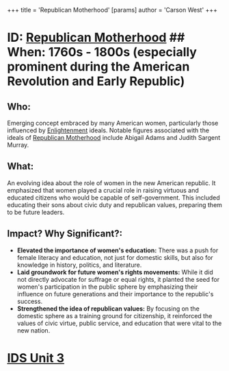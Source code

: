 +++
 title = 'Republican Motherhood'
[params]
	author = 'Carson West'
+++
# ID: [Republican Motherhood](./../republican-motherhood/) ## When: 1760s - 1800s (especially prominent during the American Revolution and Early Republic)
## Who: 
Emerging concept embraced by many American women, particularly those influenced by [Enlightenment](./../enlightenment/) ideals. Notable figures associated with the ideals of [Republican Motherhood](./../republican-motherhood/) include Abigail Adams and Judith Sargent Murray.
## What:
An evolving idea about the role of women in the new American republic. It emphasized that women played a crucial role in raising virtuous and educated citizens who would be capable of self-government.  This included educating their sons about civic duty and republican values, preparing them to be future leaders.
## Impact? Why Significant?: 
* **Elevated the importance of women's education:**  There was a push for female literacy and education, not just for domestic skills, but also for knowledge in history, politics, and literature.
* **Laid groundwork for future women's rights movements:** While it did not directly advocate for suffrage or equal rights, it planted the seed for women's participation in the public sphere by emphasizing their influence on future generations and their importance to the republic's success.
* **Strengthened the idea of republican values:** By focusing on the domestic sphere as a training ground for citizenship, it reinforced the values of civic virtue, public service, and education that were vital to the new nation. 

# [IDS Unit 3](./../ids-unit-3/)